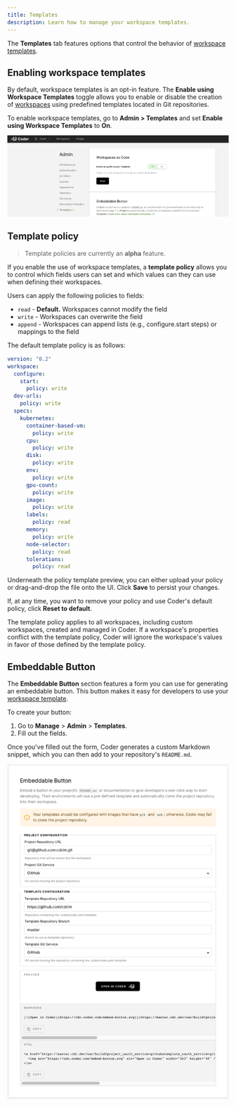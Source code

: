 ```yaml
---
title: Templates
description: Learn how to manage your workspace templates.
---
```


The **Templates** tab features options that control the behavior of
[workspace templates](../workspaces/workspace-templates/index.md).

## Enabling workspace templates

By default, workspace templates is an opt-in feature. The **Enable using
Workspace Templates** toggle allows you to enable or disable the creation of
[workspaces](../workspaces/index.md) using predefined templates located in Git
repositories.

To enable workspace templates, go to **Admin > Templates** and set **Enable
using Workspace Templates** to **On**.

![Toggle workspace templates](../assets/admin/wac_toggle.png)

## Template policy

> Template policies are currently an **alpha** feature.

If you enable the use of workspace templates, a **template policy** allows you
to control which fields users can set and which values can they can use when
defining their workspaces.

Users can apply the following policies to fields:

- `read` - **Default.** Workspaces cannot modify the field
- `write` - Workspaces can overwrite the field
- `append` - Workspaces can append lists (e.g., configure.start steps) or
  mappings to the field

The default template policy is as follows:

```yaml
version: "0.2"
workspace:
  configure:
    start:
      policy: write
  dev-urls:
    policy: write
  specs:
    kubernetes:
      container-based-vm:
        policy: write
      cpu:
        policy: write
      disk:
        policy: write
      env:
        policy: write
      gpu-count:
        policy: write
      image:
        policy: write
      labels:
        policy: read
      memory:
        policy: write
      node-selector:
        policy: read
      tolerations:
        policy: read
```

Underneath the policy template preview, you can either upload your policy or
drag-and-drop the file onto the UI. Click **Save** to persist your changes.

If, at any time, you want to remove your policy and use Coder's default policy,
click **Reset to default**.

The template policy applies to all workspaces, including custom workspaces,
created and managed in Coder. If a workspace's properties conflict with the
template policy, Coder will ignore the workspace's values in favor of those
defined by the template policy.

## Embeddable Button

The **Embeddable Button** section features a form you can use for generating an
embeddable button. This button makes it easy for developers to use your
[workspace template](../workspaces/workspace-templates/index.md).

To create your button:

1. Go to **Manage** > **Admin** > **Templates**.
1. Fill out the fields.

Once you've filled out the form, Coder generates a custom Markdown snippet,
which you can then add to your repository's `README.md`.

![Open In Coder Button](../assets/admin/wac-badge.png)
